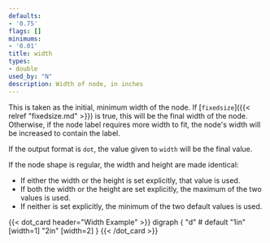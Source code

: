 ```yaml
---
defaults:
- '0.75'
flags: []
minimums:
- '0.01'
title: width
types:
- double
used_by: "N"
description: Width of node, in inches
---
```


This is taken as the initial, minimum width of the node. If
[`fixedsize`]({{< relref "fixedsize.md" >}}) is true, this will be the final width of the
node. Otherwise, if the node label requires more width to fit, the node's
width will be increased to contain the label.

If the output format is `dot`, the value given to `width` will be the final
value.

If the node shape is regular, the width and height are made identical:

* If either the width or the height is set explicitly, that value is used.
* If both the width or the height are set explicitly, the maximum of the two values is used.
* If neither is set explicitly, the minimum of the two default values is used.

{{< dot_card header="Width Example" >}}
digraph {
  "d" # default
  "1in" [width=1]
  "2in" [width=2]
}
{{< /dot_card >}}
